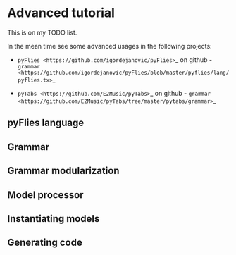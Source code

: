 Advanced tutorial
=================

This is on my TODO list.

In the mean time see some advanced usages in the following projects:

* `pyFlies <https://github.com/igordejanovic/pyFlies>`_ on github - `grammar <https://github.com/igordejanovic/pyFlies/blob/master/pyflies/lang/pyflies.tx>`_

* `pyTabs <https://github.com/E2Music/pyTabs>`_ on github - `grammar <https://github.com/E2Music/pyTabs/tree/master/pytabs/grammar>`_


pyFlies language
----------------

Grammar
-------

Grammar modularization
----------------------

Model processor
---------------

Instantiating models
--------------------

Generating code
---------------
